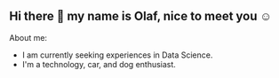 ## Hi there 👋 my name is Olaf, nice to meet you ☺️


About me:  
- I am currently seeking experiences in Data Science.
- I'm a technology, car, and dog enthusiast.
#  


<!--
**OlafJCG/OlafJCG** is a ✨ _special_ ✨ repository because its `README.md` (this file) appears on your GitHub profile.

Here are some ideas to get you started:

- 🔭 I’m currently working on ...
- 🌱 I’m currently learning ...
- 👯 I’m looking to collaborate on ...
- 🤔 I’m looking for help with ...
- 💬 Ask me about ...
- 📫 How to reach me: ...
- 😄 Pronouns: ...
- ⚡ Fun fact: ...
-->
